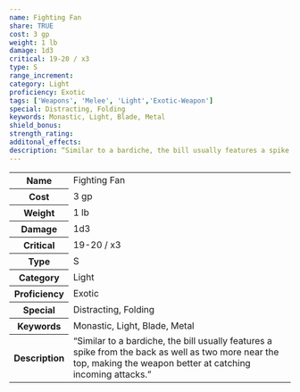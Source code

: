 ```yaml
---
name: Fighting Fan
share: TRUE
cost: 3 gp
weight: 1 lb
damage: 1d3
critical: 19-20 / x3
type: S
range_increment: 
category: Light
proficiency: Exotic
tags: ['Weapons', 'Melee', 'Light','Exotic-Weapon']
special: Distracting, Folding
keywords: Monastic, Light, Blade, Metal
shield_bonus: 
strength_rating: 
additonal_effects: 
description: “Similar to a bardiche, the bill usually features a spike from the back as well as two more near the top, making the weapon better at catching incoming attacks.”
---
```

<p><span style="overflow-x: auto;"><table><tbody><tr><th>Name</th><td>Fighting Fan</td></tr><tr><th>Cost</th><td>3 gp</td></tr><tr><th>Weight</th><td>1 lb</td></tr><tr><th>Damage</th><td>1d3</td></tr><tr><th>Critical</th><td>19-20 / x3</td></tr><tr><th>Type</th><td>S</td></tr><tr><th>Category</th><td>Light</td></tr><tr><th>Proficiency</th><td>Exotic</td></tr><tr><th>Special</th><td>Distracting, Folding</td></tr><tr><th>Keywords</th><td>Monastic, Light, Blade, Metal</td></tr><tr><th>Description</th><td>“Similar to a bardiche, the bill usually features a spike from the back as well as two more near the top, making the weapon better at catching incoming attacks.”</td></tr></tbody></table></span></p>